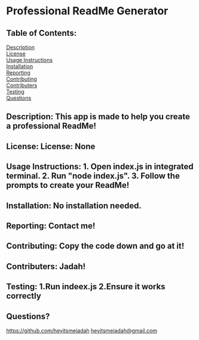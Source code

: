 
  # Professional ReadMe Generator
  ## Table of Contents:
  [Description](https://github.com/heyitsmejadah/read-me-generator/edit/main/README.md#description)<br>
  [License](https://github.com/heyitsmejadah/read-me-generator/edit/main/README.md#license)<br>
  [Usage Instructions](https://github.com/heyitsmejadah/read-me-generator/edit/main/README.md#how-to-use)<br>
  [Installation](https://github.com/heyitsmejadah/read-me-generator/edit/main/README.md#installation)<br>
  [Reporting](https://github.com/heyitsmejadah/read-me-generator/edit/main/README.md#reporting)<br>
  [Contributing](https://github.com/heyitsmejadah/read-me-generator/edit/main/README.md#contributing)<br>
  [Contributers](https://github.com/heyitsmejadah/read-me-generator/edit/main/README.md#contributers)<br>
  [Testing](https://github.com/heyitsmejadah/read-me-generator/edit/main/README.md#testing)<br>
  [Questions](https://github.com/heyitsmejadah/read-me-generator/edit/main/README.md#questions)<br>
  ## Description: This app is made to help you create a professional ReadMe!
  ## License: License: None 
  
  ## Usage Instructions: 1. Open index.js in integrated terminal. 2. Run "node index.js". 3. Follow the prompts to create your ReadMe!
  ## Installation: No installation needed.
  ## Reporting: Contact me!
  ## Contributing: Copy the code down and go at it!
  ## Contributers: Jadah!
  ## Testing: 1.Run indeex.js 2.Ensure it works correctly
  ## Questions?
  https://github.com/heyitsmejadah
  heyitsmejadah@gmail.com